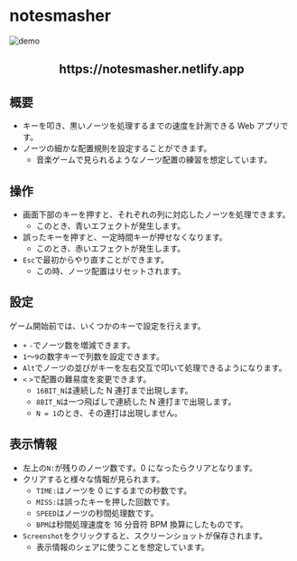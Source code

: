 # notesmasher

![demo](https://user-images.githubusercontent.com/16793732/94568014-fbf69500-02a6-11eb-9715-db421cf56008.gif)

<h2 align="center"> https://notesmasher.netlify.app</h2>

## 概要

- キーを叩き、黒いノーツを処理するまでの速度を計測できる Web アプリです。
- ノーツの細かな配置規則を設定することができます。
  - 音楽ゲームで見られるようなノーツ配置の練習を想定しています。

## 操作

- 画面下部のキーを押すと、それぞれの列に対応したノーツを処理できます。
  - このとき、青いエフェクトが発生します。
- 誤ったキーを押すと、一定時間キーが押せなくなります。
  - このとき、赤いエフェクトが発生します。
- `Esc`で最初からやり直すことができます。
  - この時、ノーツ配置はリセットされます。

## 設定

ゲーム開始前では、いくつかのキーで設定を行えます。

- `+` `-`でノーツ数を増減できます。
- `1`〜`9`の数字キーで列数を設定できます。
- `Alt`でノーツの並びがキーを左右交互で叩いて処理できるようになります。
- `<` `>`で配置の難易度を変更できます。
  - `16BIT_N`は連続した N 連打まで出現します。
  - `8BIT_N`は一つ飛ばしで連続した N 連打まで出現します。
  - `N = 1`のとき、その連打は出現しません。

## 表示情報

- 左上の`N:`が残りのノーツ数です。0 になったらクリアとなります。
- クリアすると様々な情報が見られます。
  - `TIME:`はノーツを 0 にするまでの秒数です。
  - `MISS:`は誤ったキーを押した回数です。
  - `SPEED`はノーツの秒間処理数です。
  - `BPM`は秒間処理速度を 16 分音符 BPM 換算にしたものです。
- `Screenshot`をクリックすると、スクリーンショットが保存されます。
  - 表示情報のシェアに使うことを想定しています。
